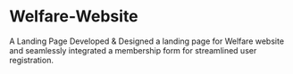 # Welfare-Website
A Landing Page
Developed & Designed  a landing page for Welfare website and seamlessly integrated a membership form for streamlined user registration.
